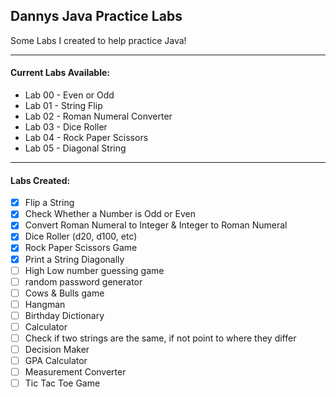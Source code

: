 ## Dannys Java Practice Labs
Some Labs I created to help practice Java!
***
#### Current Labs Available:
  - Lab 00 - Even or Odd
  - Lab 01 - String Flip
  - Lab 02 - Roman Numeral Converter
  - Lab 03 - Dice Roller
  - Lab 04 - Rock Paper Scissors
  - Lab 05 - Diagonal String
---
#### Labs Created:
- [x] Flip a String
- [x] Check Whether a Number is Odd or Even
- [x] Convert Roman Numeral to Integer & Integer to Roman Numeral
- [x] Dice Roller (d20, d100, etc)
- [x] Rock Paper Scissors Game
- [x] Print a String Diagonally
- [ ] High Low number guessing game
- [ ] random password generator
- [ ] Cows & Bulls game
- [ ] Hangman
- [ ] Birthday Dictionary
- [ ] Calculator
- [ ] Check if two strings are the same, if not point to where they differ
- [ ] Decision Maker
- [ ] GPA Calculator
- [ ] Measurement Converter
- [ ] Tic Tac Toe Game
